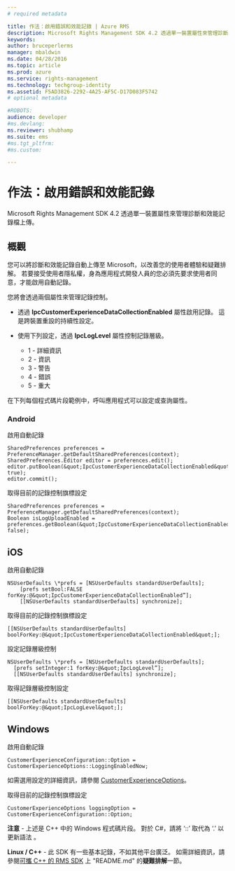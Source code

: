 ```yaml
---
# required metadata

title: 作法：啟用錯誤和效能記錄 | Azure RMS
description: Microsoft Rights Management SDK 4.2 透過單一裝置屬性來管理診斷和效能記錄檔上傳。
keywords:
author: bruceperlerms
manager: mbaldwin
ms.date: 04/28/2016
ms.topic: article
ms.prod: azure
ms.service: rights-management
ms.technology: techgroup-identity
ms.assetid: F5AD3826-2292-4A25-AF5C-D17D083F5742
# optional metadata

#ROBOTS:
audience: developer
#ms.devlang:
ms.reviewer: shubhamp
ms.suite: ems
#ms.tgt_pltfrm:
#ms.custom:

---
```


# 作法：啟用錯誤和效能記錄
Microsoft Rights Management SDK 4.2 透過單一裝置屬性來管理診斷和效能記錄檔上傳。

## 概觀 ##
您可以將診斷和效能記錄自動上傳至 Microsoft，以改善您的使用者體驗和疑難排解。 若要接受使用者隱私權，身為應用程式開發人員的您必須先要求使用者同意，才能啟用自動記錄。

您將會透過兩個屬性來管理記錄控制。

-   透過 **IpcCustomerExperienceDataCollectionEnabled** 屬性啟用記錄。 這是跨裝置重設的持續性設定。
-   使用下列設定，透過 **IpcLogLevel** 屬性控制記錄層級。

    * 1 - 詳細資訊
    * 2 - 資訊
    * 3 - 警告
    * 4 - 錯誤
    * 5 - 重大

在下列每個程式碼片段範例中，呼叫應用程式可以設定或查詢屬性。

### Android ###
啟用自動記錄

    SharedPreferences preferences = PreferenceManager.getDefaultSharedPreferences(context);
    SharedPreferences.Editor editor = preferences.edit();
    editor.putBoolean(&quot;IpcCustomerExperienceDataCollectionEnabled&quot;, true);
    editor.commit();

取得目前的記錄控制旗標設定

    SharedPreferences preferences = PreferenceManager.getDefaultSharedPreferences(context);
    Boolean isLogUploadEnabled = preferences.getBoolean(&quot;IpcCustomerExperienceDataCollectionEnabled&quot;, false);

## iOS ##
啟用自動記錄

    NSUserDefaults \*prefs = [NSUserDefaults standardUserDefaults];
        [prefs setBool:FALSE forKey:@&quot;IpcCustomerExperienceDataCollectionEnabled”];
        [[NSUserDefaults standardUserDefaults] synchronize];

取得目前的記錄控制旗標設定

    [[NSUserDefaults standardUserDefaults] boolForKey:@&quot;IpcCustomerExperienceDataCollectionEnabled&quot;];

設定記錄層級控制

    NSUserDefaults \*prefs = [NSUserDefaults standardUserDefaults];
      [prefs setInteger:1 forKey:@&quot;IpcLogLevel”];
      [[NSUserDefaults standardUserDefaults] synchronize];

取得記錄層級控制設定

    [[NSUserDefaults standardUserDefaults] boolForKey:@&quot;IpcLogLevel&quot;];
 

## Windows ##
啟用自動記錄

    CustomerExperienceConfiguration::Option = CustomerExperienceOptions::LoggingEnabledNow;

如需選用設定的詳細資訊，請參閱 [CustomerExperienceOptions](/rights-management/sdk/4.2/api/winrt/Microsoft.RightsManagement#msipcthin2_customerexperienceoptions)。

取得目前的記錄控制旗標設定

    CustomerExperienceOptions loggingOption = CustomerExperienceConfiguration::Option;


**注意** - 上述是 C++ 中的 Windows 程式碼片段。 對於 C\#，請將 ‘::’ 取代為 ‘.’ 以更新語法 。

**Linux / C++** - 此 SDK 有一些基本記錄，不如其他平台廣泛。 如需詳細資訊，請參閱[可攜 C++ 的 RMS SDK](https://github.com/AzureAD/rms-sdk-for-cpp#troubleshooting) 上 "README.md" 的**疑難排解**一節。

 

 


<!--HONumber=Apr16_HO4-->


